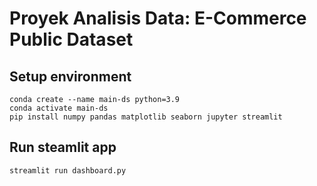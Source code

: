 # Proyek Analisis Data: E-Commerce Public Dataset

## Setup environment
```
conda create --name main-ds python=3.9
conda activate main-ds
pip install numpy pandas matplotlib seaborn jupyter streamlit
```

## Run steamlit app
```
streamlit run dashboard.py
```

